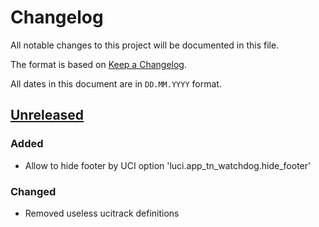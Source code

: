 # Changelog

All notable changes to this project will be documented in this file.

The format is based on [Keep a Changelog](https://keepachangelog.com/en/1.0.0/).

All dates in this document are in `DD.MM.YYYY` format.

## [Unreleased]

### Added
- Allow to hide footer by UCI option 'luci.app_tn_watchdog.hide_footer'

### Changed
- Removed useless ucitrack definitions

[Unreleased]: https://github.com/tano-systems/luci-app-watchdog/tree/master
